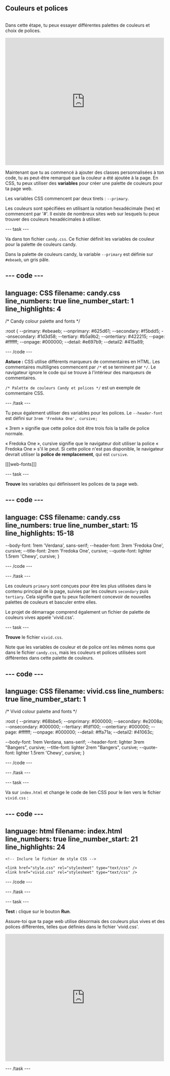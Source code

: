 ## Couleurs et polices

<div style="display: flex; flex-wrap: wrap">
<div style="flex-basis: 200px; flex-grow: 1; margin-right: 15px;">

Dans cette étape, tu peux essayer différentes palettes de couleurs et choix de polices.

</div>
<div>
<iframe src="https://editor.raspberrypi.org/en/embed/viewer/anime-expressions-step-6" width="500" height="400" frameborder="0" marginwidth="0" marginheight="0" allowfullscreen> </iframe>
</div>
</div>

Maintenant que tu as commencé à ajouter des classes personnalisées à ton code, tu as peut-être remarqué que la couleur a été ajoutée à la page. En CSS, tu peux utiliser des **variables** pour créer une palette de couleurs pour ta page web.

Les variables CSS commencent par deux tirets : `--primary`.

Les couleurs sont spécifiées en utilisant la notation hexadécimale (hex) et commencent par '#'. Il existe de nombreux sites web sur lesquels tu peux trouver des couleurs hexadécimales à utiliser.

\--- task ---

Va dans ton fichier `candy.css`. Ce fichier définit les variables de couleur pour la palette de couleurs candy.

Dans la palette de couleurs candy, la variable `--primary` est définie sur `#ebeaeb`, un gris pâle.

## --- code ---

language: CSS
filename: candy.css
line_numbers: true
line_number_start: 1
line_highlights: 4
-------------------------------------------------------

/\* Candy colour palette and fonts \*/

:root {
\--primary: #ebeaeb;
\--onprimary: #625d61;
\--secondary: #f5bdd5;
\--onsecondary: #1d3d58;
\--tertiary: #b5a9b2;
\--ontertiary: #422215;
\--page: #ffffff;
\--onpage: #000000;
\--detail: #e697b9;
\--detail2: #415a89;

\--- /code ---

**Astuce :** CSS utilise différents marqueurs de commentaires en HTML. Les commentaires multilignes commencent par `/*` et se terminent par `*/`. Le navigateur ignore le code qui se trouve à l'intérieur des marqueurs de commentaires.

`/* Palette de couleurs Candy et polices */` est un exemple de commentaire CSS.

\--- /task ---

Tu peux également utiliser des variables pour les polices. Le `--header-font` est défini sur `3rem 'Fredoka One', cursive;`

« 3rem » signifie que cette police doit être trois fois la taille de police normale.

« Fredoka One », cursive signifie que le navigateur doit utiliser la police « Fredoka One » s'il le peut. Si cette police n'est pas disponible, le navigateur devrait utiliser la **police de remplacement**, qui est `cursive`.

[[[web-fonts]]]

\--- task ---

**Trouve** les variables qui définissent les polices de ta page web.

## --- code ---

language: CSS
filename: candy.css
line_numbers: true
line_number_start: 15
line_highlights: 15-18
-----------------------------------------------------------

\--body-font: 1rem 'Verdana', sans-serif;
\--header-font: 3rem 'Fredoka One', cursive;
\--title-font: 2rem 'Fredoka One', cursive;
\--quote-font: lighter 1.5rem 'Chewy', cursive;
}

\--- /code ---

\--- /task ---

Les couleurs `primary` sont conçues pour être les plus utilisées dans le contenu principal de la page, suivies par les couleurs `secondary` puis `tertiary`. Cela signifie que tu peux facilement concevoir de nouvelles palettes de couleurs et basculer entre elles.

Le projet de démarrage comprend également un fichier de palette de couleurs vives appelé 'vivid.css'.

\--- task ---

**Trouve** le fichier `vivid.css`.

Note que les variables de couleur et de police ont les mêmes noms que dans le fichier `candy.css`, mais les couleurs et polices utilisées sont différentes dans cette palette de couleurs.

## --- code ---

language: CSS
filename: vivid.css
line_numbers: true
line_number_start: 1
------------------------------------------------------------------------------

/\* Vivid colour palette and fonts \*/

:root {
\--primary: #68bbe5;
\--onprimary: #000000;
\--secondary: #e2008a;
\--onsecondary: #000000;
\--tertiary: #fdf100;
\--ontertiary: #000000;
\--page: #ffffff;
\--onpage: #000000;
\--detail: #ffa71a;
\--detail2: #41063c;

\--body-font: 1rem Verdana, sans-serif;
\--header-font: lighter 3rem "Bangers", cursive;
\--title-font: lighter 2rem "Bangers", cursive;
\--quote-font: lighter 1.5rem 'Chewy', cursive;
}

\--- /code ---

\--- /task ---

\--- task ---

Va sur `index.html` et change le code de lien CSS pour le lien vers le fichier `vivid.css` :

## --- code ---

language: html
filename: index.html
line_numbers: true
line_number_start: 21
line_highlights: 24
--------------------------------------------------------

```
<!-- Inclure le fichier de style CSS -->

<link href="style.css" rel="stylesheet" type="text/css" />
<link href="vivid.css" rel="stylesheet" type="text/css" />
```

\--- /code ---

\--- /task ---

\--- task ---

**Test :** clique sur le bouton **Run**.

Assure-toi que ta page web utilise désormais des couleurs plus vives et des polices différentes, telles que définies dans le fichier 'vivid.css'.

<iframe src="https://editor.raspberrypi.org/en/embed/viewer/anime-expressions-step-6" width="500" height="400" frameborder="0" marginwidth="0" marginheight="0" allowfullscreen> </iframe>

\--- /task ---
